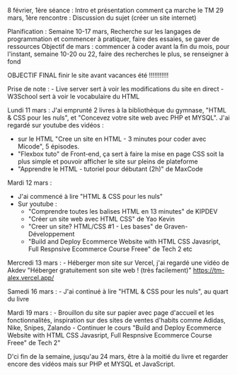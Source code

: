8 février, 1ère séance : Intro et présentation comment ça marche le TM
29 mars, 1ère rencontre : Discussion du sujet (créer un site internet)

Planification : Semaine 10-17 mars, Recherche sur les langages de programmation et commencer à pratiquer, faire des essaies, se gaver de ressources
Objectif de mars : commencer à coder avant la fin du mois, pour l'instant, semaine 10-20 ou 22, faire des recherches le plus, se renseigner à fond

OBJECTIF FINAL finir le site avant vacances été !!!!!!!!!!!

Prise de note : - Live server sert à voir les modifications du site en direct
                - W3School sert à voir le vocabulaire du HTML






Lundi 11 mars : J'ai emprunté 2 livres à la bibliothèque du gymnase, "HTML & CSS pour les nuls", et "Concevez votre site web avec PHP et MYSQL".
J'ai regardé sur youtube des vidéos :

- sur le HTML "Cree un site en HTML - 3 minutes pour coder avec Micode", 5 épisodes.
- "Flexbox tuto" de Front-end, ça sert à faire la mise en page CSS soit la plus simple et pouvoir afficher le site sur pleins de plateforme 
- "Apprendre le HTML - tutoriel pour débutant (2h)" de MaxCode

Mardi 12 mars : 

- J'ai commencé à lire "HTML & CSS pour les nuls" 
- Sur youtube : 
    - "Comprendre toutes les balises HTML en 13 minutes" de KIPDEV
    - "Créer un site web avec HTML CSS" de Yao Kevin
    - "Creer un site? HTML/CSS #1 - Les bases" de Graven-Développement
    - "Build and Deploy Ecommerce Website with HTML CSS Javasript, Full Respnsive Ecommerce Course Freee" de Tech 2 etc

Mercredi 13 mars :
    - Héberger mon site sur Vercel, j'ai regardé une vidéo de Akdev "Héberger gratuitement son site web ! (très facilement)"
https://tm-alex.vercel.app/


Samedi 16 mars :
    - J'ai continué à lire "HTML & CSS pour les nuls", au quart du livre

Mardi 19 mars : 
    - Brouillon du site sur papier avec page d'accueil et les fonctionnalités, inspiration sur des sites de ventes d'habits comme Adidas, Nike, Snipes, Zalando
    - Continuer le cours "Build and Deploy Ecommerce Website with HTML CSS Javasript, Full Respnsive Ecommerce Course Freee" de Tech 2"

D'ci fin de la semaine, jusqu'au 24 mars, être à la moitié du livre et regarder encore des vidéos mais sur PHP et MYSQL et JavaScript.